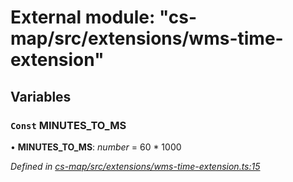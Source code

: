 # External module: "cs-map/src/extensions/wms-time-extension"

## Variables

### `Const` MINUTES_TO_MS

• **MINUTES_TO_MS**: *number* =  60 * 1000

*Defined in [cs-map/src/extensions/wms-time-extension.ts:15](https://github.com/RichardHovenkamp/csnext/blob/c891e154/packages/cs-map/src/extensions/wms-time-extension.ts#L15)*
